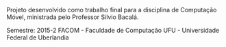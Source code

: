 Projeto desenvolvido como trabalho final para a disciplina de Computação Móvel, ministrada pelo Professor Silvio Bacalá.

Semestre: 2015-2 FACOM - Faculdade de Computação UFU - Universidade Federal de Uberlandia
